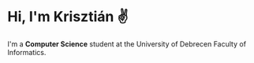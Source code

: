 Hi, I'm Krisztián ✌
====================

I'm a **Computer Science** student at the University of Debrecen Faculty of Informatics.

